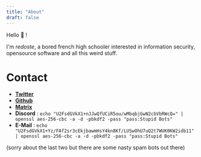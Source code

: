 ```yaml
---
title: "About"
draft: false
---
```


Hello 👋 !

I'm *redoste*, a bored french high schooler interested in information security,
opensource software and all this weird stuff.

# Contact

* [**Twitter**](https://twitter.com/redoste/)
* [**Github**](https://github.com/redoste)
* [**Matrix**](https://matrix.to/#/@redoste:redoste.xyz)
* **Discord** : `echo "U2FsdGVkX1+nJJwQfUCiR5ou/wMbqbjGwN2cbVbRWcQ=" | openssl aes-256-cbc -a -d -pbkdf2 -pass "pass:Stupid Bots"`
* **E-Mail** : `echo "U2FsdGVkX1+Yz/FAf2sr3cEkjbawmHsY4kn8Kf/LUSwOhU7uQ2t7WUK0KW2idb11" | openssl aes-256-cbc -a -d -pbkdf2 -pass "pass:Stupid Bots"`

(sorry about the last two but there are some nasty spam bots out there)

